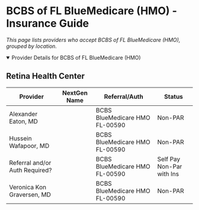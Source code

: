 # BCBS of FL BlueMedicare (HMO) - Insurance Guide

*This page lists providers who accept BCBS of FL BlueMedicare (HMO), grouped by location.*

<details open><summary>Provider Details for BCBS of FL BlueMedicare (HMO)</summary>

## Retina Health Center

| Provider | NextGen Name | Referral/Auth | Status |
|----------|-------------|--------------|--------|
| Alexander Eaton, MD |  | BCBS BlueMedicare HMO FL-00590 | Non-PAR |
| Hussein Wafapoor, MD |  | BCBS BlueMedicare HMO FL-00590 | Non-PAR |
| Referral and/or Auth Required? |  | BCBS BlueMedicare HMO FL-00590 | Self Pay Non-Par with Ins |
| Veronica Kon Graversen, MD |  | BCBS BlueMedicare HMO FL-00590 | Non-PAR |

</details>

